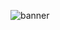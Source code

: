 ![banner](https://user-images.githubusercontent.com/53623249/92333475-26648200-f05c-11ea-8513-cc938c656f2a.png)
